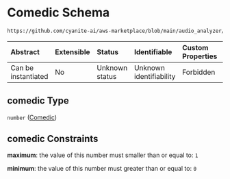 # Comedic Schema

```txt
https://github.com/cyanite-ai/aws-marketplace/blob/main/audio_analyzer/schemes/marketplace_v1/schema/TaggingV8.schema.json#/$defs/MoodAdvancedScoresV1/properties/comedic
```



| Abstract            | Extensible | Status         | Identifiable            | Custom Properties | Additional Properties | Access Restrictions | Defined In                                                                     |
| :------------------ | :--------- | :------------- | :---------------------- | :---------------- | :-------------------- | :------------------ | :----------------------------------------------------------------------------- |
| Can be instantiated | No         | Unknown status | Unknown identifiability | Forbidden         | Allowed               | none                | [TaggingV8.schema.json\*](../out/TaggingV8.schema.json "open original schema") |

## comedic Type

`number` ([Comedic](taggingv8-defs-moodadvancedscoresv1-properties-comedic.md))

## comedic Constraints

**maximum**: the value of this number must smaller than or equal to: `1`

**minimum**: the value of this number must greater than or equal to: `0`
